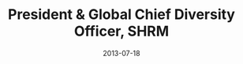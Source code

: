 ---
layout: speaker
date: 2013-07-18
categories: speakers
name:  Shirley Davis
title: President & Global Chief Diversity Officer, SHRM
image: Davis_Shirley.jpg
published: true
teaser: 
in:
tw: 
ww:
---